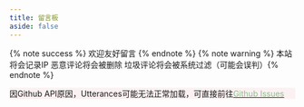 ```yaml
---
title: 留言板
aside: false
---
```

{% note success %} 欢迎友好留言 {% endnote %}
{% note warning %} 本站将会记录IP 恶意评论将会被删除 垃圾评论将会被系统过滤（可能会误判）{% endnote %}

<div
  class="note icon font5 fas fa-bullhorn"
  style="background: #fcf1f2;border-left-color: #d9534f;"
>
  <p>因Github API原因，Utterances可能无法正常加载，可直接前往<a href="https://github.com/CCKNBC/ccknbc.github.io/issues/4" rel="noopener" target="_blank"><font color="#8FBC8F">Github Issues</font></a></p>
</div>